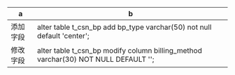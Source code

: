| a | b |
|---|---|
|添加字段|alter table t_csn_bp add bp_type varchar(50) not null default 'center';|
|修改字段|alter table t_csn_bp modify column billing_method varchar(30) NOT NULL DEFAULT '';|